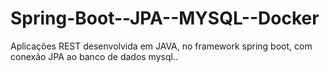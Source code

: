 # Spring-Boot--JPA--MYSQL--Docker
Aplicações REST desenvolvida em JAVA, no framework spring boot, com conexão JPA ao banco de dados mysql..
